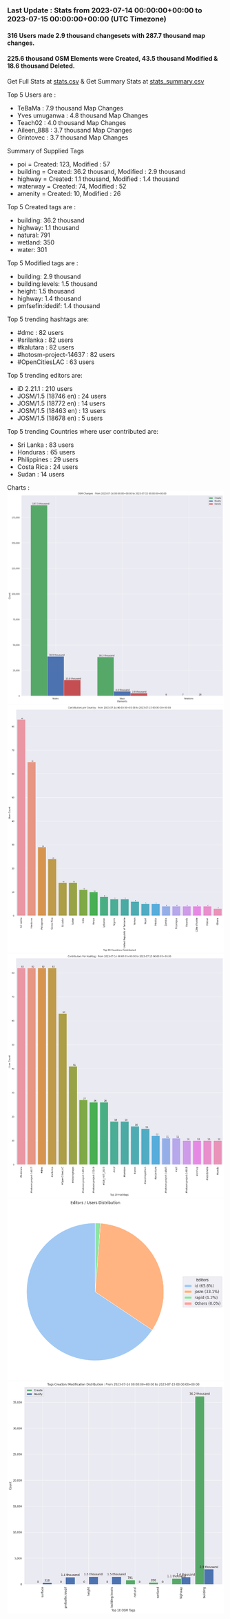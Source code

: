 ### Last Update : Stats from 2023-07-14 00:00:00+00:00 to 2023-07-15 00:00:00+00:00 (UTC Timezone)

#### 316 Users made 2.9 thousand changesets with 287.7 thousand map changes.
#### 225.6 thousand OSM Elements were Created, 43.5 thousand Modified & 18.6 thousand Deleted.
Get Full Stats at [stats.csv](/stats/hotosm/Daily/stats.csv)
 & Get Summary Stats at [stats_summary.csv](/stats/hotosm/Daily/stats_summary.csv)

Top 5 Users are : 
- TeBaMa : 7.9 thousand Map Changes
- Yves umuganwa : 4.8 thousand Map Changes
- Teach02 : 4.0 thousand Map Changes
- Aileen_888 : 3.7 thousand Map Changes
- Grintovec : 3.7 thousand Map Changes

Summary of Supplied Tags
- poi = Created: 123, Modified : 57
- building = Created: 36.2 thousand, Modified : 2.9 thousand
- highway = Created: 1.1 thousand, Modified : 1.4 thousand
- waterway = Created: 74, Modified : 52
- amenity = Created: 10, Modified : 26


Top 5 Created tags are :
- building: 36.2 thousand
- highway: 1.1 thousand
- natural: 791
- wetland: 350
- water: 301


Top 5 Modified tags are :
- building: 2.9 thousand
- building:levels: 1.5 thousand
- height: 1.5 thousand
- highway: 1.4 thousand
- pmfsefin:idedif: 1.4 thousand


Top 5 trending hashtags are:
- #dmc : 82 users
- #srilanka : 82 users
- #kalutara : 82 users
- #hotosm-project-14637 : 82 users
- #OpenCitiesLAC : 63 users


Top 5 trending editors are:
- iD 2.21.1 : 210 users
- JOSM/1.5 (18746 en) : 24 users
- JOSM/1.5 (18772 en) : 14 users
- JOSM/1.5 (18463 en) : 13 users
- JOSM/1.5 (18678 en) : 5 users


Top 5 trending Countries where user contributed are:
- Sri Lanka : 83 users
- Honduras : 65 users
- Philippines : 29 users
- Costa Rica : 24 users
- Sudan : 14 users


 Charts : 
![Alt text](./stats_osm_changes.png) 
![Alt text](./stats_users_per_country.png) 
![Alt text](./stats_users_per_hashtag.png) 
![Alt text](./stats_editors_pie_chart.png) 
![Alt text](./stats_tags.png) 
